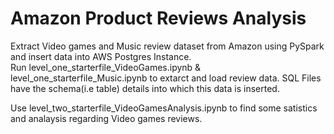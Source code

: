 # Amazon Product Reviews Analysis

<p> Extract Video games and Music review dataset from Amazon using PySpark and insert data into AWS Postgres Instance.<br>
  Run level_one_starterfile_VideoGames.ipynb & level_one_starterfile_Music.ipynb to extarct and load review data.
  SQL Files have the schema(i.e table) details  into which this data is inserted.
</p>
<p> Use level_two_starterfile_VideoGamesAnalysis.ipynb to find some satistics and analaysis regarding Video games reviews.  </p> 

